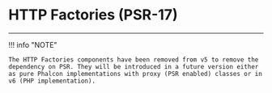 # HTTP Factories (PSR-17)
- - -

!!! info "NOTE"

    The HTTP Factories components have been removed from v5 to remove the dependency on PSR. They will be introduced in a future version either as pure Phalcon implementations with proxy (PSR enabled) classes or in v6 (PHP implementation). 
